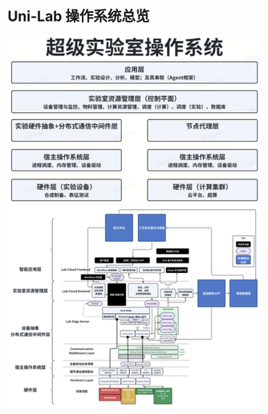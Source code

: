 # Uni-Lab 操作系统总览

![Layers](image/overview/Uni-Lab-layers.png)![Layers](image/overview/Uni-Lab-whiteboard.png)